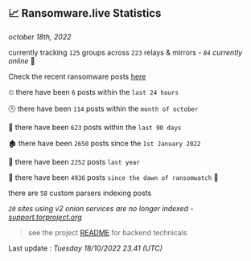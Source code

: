 
## 📈 Ransomware.live Statistics
_october 18th, 2022_

currently tracking `125` groups across `223` relays & mirrors - _`84` currently online_ 📡

Check the recent ransomware posts [here](https://www.ransomware.live/#/recentposts)


⏲ there have been `6` posts within the `last 24 hours`

🕓 there have been `114` posts within the `month of october`

📅 there have been `623` posts within the `last 90 days`

🏚 there have been `2650` posts since the `1st January 2022`

🚀 there have been `2252` posts `last year`

🦕 there have been `4936` posts `since the dawn of ransomwatch` 🐣

there are `58` custom parsers indexing posts

_`20` sites using v2 onion services are no longer indexed - [support.torproject.org](https://support.torproject.org/onionservices/v2-deprecation/)_

> see the project [README](https://github.com/jmousqueton/ransomwatch#readme) for backend technicals



Last update : _Tuesday 18/10/2022 23.41 (UTC)_

